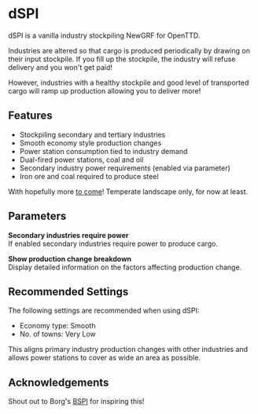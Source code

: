 # dSPI

dSPI is a vanilla industry stockpiling NewGRF for OpenTTD.

Industries are altered so that cargo is produced periodically by drawing on
their input stockpile. If you fill up the stockpile, the industry will refuse
delivery and you won't get paid!

However, industries with a healthy stockpile and good level of transported cargo
will ramp up production allowing you to deliver more!


## Features
  * Stockpiling secondary and tertiary industries
  * Smooth economy style production changes
  * Power station consumption tied to industry demand
  * Dual-fired power stations, coal and oil
  * Secondary industry power requirements (enabled via parameter)
  * Iron ore and coal required to produce steel

With hopefully more [to come](TODO.md)! Temperate landscape only, for now at
least.


## Parameters
**Secondary industries require power**  
If enabled secondary industries require power to produce cargo.

**Show production change breakdown**  
Display detailed information on the factors affecting production change.


## Recommended Settings
The following settings are recommended when using dSPI:
  * Economy type: Smooth
  * No. of towns: Very Low

This aligns primary industry production changes with other industries and allows
power stations to cover as wide an area as possible.


## Acknowledgements
Shout out to Borg's [BSPI](https://www.tt-forums.net/viewtopic.php?t=84735) for
inspiring this!
